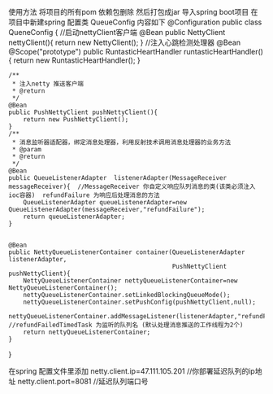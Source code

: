 使用方法
将项目的所有pom 依赖包删除 然后打包成jar
导入spring boot项目
在项目中新建spring 配置类 QueueConfig
内容如下
@Configuration
public class QueneConfig {
    //启动nettyClient客户端
    @Bean
    public NettyClient nettyClient(){
        return new NettyClient();
    }
    //注入心跳检测处理器
    @Bean
    @Scope("prototype")
    public RuntasticHeartHandler runtasticHeartHandler(){
        return new RuntasticHeartHandler();
    }

    /**
     * 注入netty 推送客户端
     * @return
     */
    @Bean
    public PushNettyClient pushNettyClient(){
        return new PushNettyClient();
    }
    /**
     * 消息监听器适配器，绑定消息处理器，利用反射技术调用消息处理器的业务方法
     * @param
     * @return
     */
    @Bean
    public QueueListenerAdapter  listenerAdapter(MessageReceiver messageReceiver){  //MessageReceiver 你自定义响应队列消息的类(该类必须注入ioc容器)  refundFailure 为响应后处理消息的方法
        QueueListenerAdapter queueListenerAdapter=new QueueListenerAdapter(messageReceiver,"refundFailure");
        return queueListenerAdapter;
    }


    @Bean
    public NettyQueueListenerContainer container(QueueListenerAdapter listenerAdapter,
                                                 PushNettyClient pushNettyClient){
        NettyQueueListenerContainer nettyQueueListenerContainer=new NettyQueueListenerContainer();
        nettyQueueListenerContainer.setLinkedBlockingQueueMode();
        nettyQueueListenerContainer.setPushConfig(pushNettyClient,null);
        nettyQueueListenerContainer.addMessageListener(listenerAdapter,"refundFailedTimedTask");  //refundFailedTimedTask 为监听的队列名 (默认处理消息推送的工作线程为2个)
        return nettyQueueListenerContainer;
    }
}

在spring 配置文件里添加
netty.client.ip=47.111.105.201 //你部署延迟队列的ip地址
netty.client.port=8081  //延迟队列端口号
